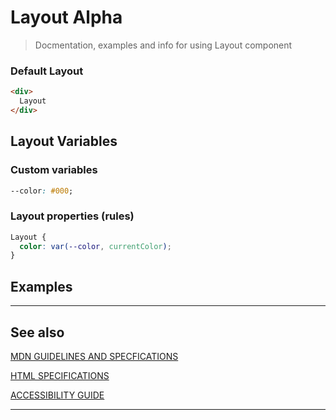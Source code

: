 # Layout <span role="note" aria-label="status">Alpha</span>

> Docmentation, examples and info for using Layout component

### Default Layout

```html preview
<div>
  Layout
</div>
```

## Layout Variables

### Custom variables

```css
--color: #000;
```

### Layout properties (rules)

```css
Layout {
  color: var(--color, currentColor);
}
```

## Examples

----
## See also



[MDN GUIDELINES AND SPECFICATIONS](https: ':_target="_blank"')

[HTML SPECIFICATIONS](https:// ':_target="_blank"')

[ACCESSIBILITY GUIDE](https://, ':_target="_blank"')

----
